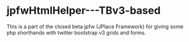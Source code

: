 jpfwHtmlHelper---TBv3-based
===========================

This is a part of the closed beta jpfw (JPlace Framework) for giving some php shorthands with twitter bootstrap v3 grids and forms.
